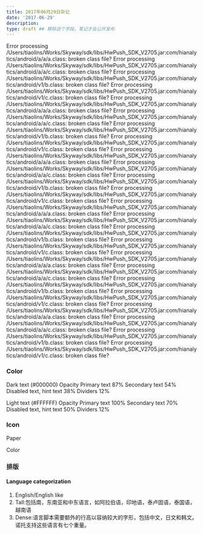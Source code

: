 ```yaml
---
title: 2017年06月29日杂记
date: '2017-06-29'
description:
type: draft ## 移除这个字段，笔记才会公开发布
---
```



Error processing /Users/tiaolins/Works/Skyway/sdk/libs/HwPush_SDK_V2705.jar:com/hianalytics/android/a/a/a.class: broken class file?
Error processing /Users/tiaolins/Works/Skyway/sdk/libs/HwPush_SDK_V2705.jar:com/hianalytics/android/a/a/c.class: broken class file?
Error processing /Users/tiaolins/Works/Skyway/sdk/libs/HwPush_SDK_V2705.jar:com/hianalytics/android/v1/b.class: broken class file?
Error processing /Users/tiaolins/Works/Skyway/sdk/libs/HwPush_SDK_V2705.jar:com/hianalytics/android/v1/c.class: broken class file?
Error processing /Users/tiaolins/Works/Skyway/sdk/libs/HwPush_SDK_V2705.jar:com/hianalytics/android/a/a/a.class: broken class file?
Error processing /Users/tiaolins/Works/Skyway/sdk/libs/HwPush_SDK_V2705.jar:com/hianalytics/android/a/a/c.class: broken class file?
Error processing /Users/tiaolins/Works/Skyway/sdk/libs/HwPush_SDK_V2705.jar:com/hianalytics/android/v1/b.class: broken class file?
Error processing /Users/tiaolins/Works/Skyway/sdk/libs/HwPush_SDK_V2705.jar:com/hianalytics/android/v1/c.class: broken class file?
Error processing /Users/tiaolins/Works/Skyway/sdk/libs/HwPush_SDK_V2705.jar:com/hianalytics/android/a/a/a.class: broken class file?
Error processing /Users/tiaolins/Works/Skyway/sdk/libs/HwPush_SDK_V2705.jar:com/hianalytics/android/a/a/c.class: broken class file?
Error processing /Users/tiaolins/Works/Skyway/sdk/libs/HwPush_SDK_V2705.jar:com/hianalytics/android/v1/b.class: broken class file?
Error processing /Users/tiaolins/Works/Skyway/sdk/libs/HwPush_SDK_V2705.jar:com/hianalytics/android/v1/c.class: broken class file?
Error processing /Users/tiaolins/Works/Skyway/sdk/libs/HwPush_SDK_V2705.jar:com/hianalytics/android/a/a/a.class: broken class file?
Error processing /Users/tiaolins/Works/Skyway/sdk/libs/HwPush_SDK_V2705.jar:com/hianalytics/android/a/a/c.class: broken class file?
Error processing /Users/tiaolins/Works/Skyway/sdk/libs/HwPush_SDK_V2705.jar:com/hianalytics/android/v1/b.class: broken class file?
Error processing /Users/tiaolins/Works/Skyway/sdk/libs/HwPush_SDK_V2705.jar:com/hianalytics/android/v1/c.class: broken class file?
Error processing /Users/tiaolins/Works/Skyway/sdk/libs/HwPush_SDK_V2705.jar:com/hianalytics/android/a/a/a.class: broken class file?
Error processing /Users/tiaolins/Works/Skyway/sdk/libs/HwPush_SDK_V2705.jar:com/hianalytics/android/a/a/c.class: broken class file?
Error processing /Users/tiaolins/Works/Skyway/sdk/libs/HwPush_SDK_V2705.jar:com/hianalytics/android/v1/b.class: broken class file?
Error processing /Users/tiaolins/Works/Skyway/sdk/libs/HwPush_SDK_V2705.jar:com/hianalytics/android/v1/c.class: broken class file?
Error processing /Users/tiaolins/Works/Skyway/sdk/libs/HwPush_SDK_V2705.jar:com/hianalytics/android/a/a/a.class: broken class file?
Error processing /Users/tiaolins/Works/Skyway/sdk/libs/HwPush_SDK_V2705.jar:com/hianalytics/android/a/a/c.class: broken class file?
Error processing /Users/tiaolins/Works/Skyway/sdk/libs/HwPush_SDK_V2705.jar:com/hianalytics/android/v1/b.class: broken class file?
Error processing /Users/tiaolins/Works/Skyway/sdk/libs/HwPush_SDK_V2705.jar:com/hianalytics/android/v1/c.class: broken class file?





### Color

Dark text (#000000)
Opacity
Primary text
87%
Secondary text
54%
Disabled text, hint text
38%
Dividers
12%


Light text (#FFFFFF)
Opacity
Primary text
100%
Secondary text
70%
Disabled text, hint text
50%
Dividers
12%

### Icon


Paper

Color

### 排版

#### Language categorization

1. English/English like
2. Tall:包括南，东南亚和中东语言，如阿拉伯语，印地语，泰卢固语，泰国语，越南语
3. Dense:语言脚本需要额外的行高以容纳较大的字形，包括中文，日文和韩文。诺托支持这些语言有七个重量。

